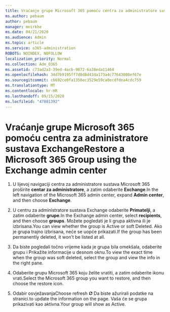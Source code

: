 ```yaml
---
title: Vraćanje grupe Microsoft 365 pomoću centra za administratore sustava Exchange
ms.author: pebaum
author: pebaum
manager: mnirkhe
ms.date: 04/21/2020
ms.audience: Admin
ms.topic: article
ms.service: o365-administration
ROBOTS: NOINDEX, NOFOLLOW
localization_priority: Normal
ms.collection: Adm_O365
ms.assetid: c73ad2a3-39ed-4acb-9872-6a38eda11464
ms.openlocfilehash: 34d7b9195ff7d8d8d43da173a4c77643080ef67e
ms.sourcegitcommit: c6692ce0fa1358ec3529e59ca0ecdfdea4cdc759
ms.translationtype: MT
ms.contentlocale: hr-HR
ms.lasthandoff: 09/15/2020
ms.locfileid: "47801392"
---
```

# <a name="restore-a-microsoft-365-group-using-the-exchange-admin-center"></a><span data-ttu-id="18571-102">Vraćanje grupe Microsoft 365 pomoću centra za administratore sustava Exchange</span><span class="sxs-lookup"><span data-stu-id="18571-102">Restore a Microsoft 365 Group using the Exchange admin center</span></span>

1. <span data-ttu-id="18571-103">U lijevoj navigaciji centra za administratore sustava Microsoft 365 proširite **centar za administratore**, a zatim odaberite **Exchange**.</span><span class="sxs-lookup"><span data-stu-id="18571-103">In the left navigation of the Microsoft 365 admin center, expand **Admin center**, and then choose **Exchange**.</span></span>
    
2. <span data-ttu-id="18571-104">U centru za administratore sustava Exchange odaberite **Primatelji**, a zatim odaberite **grupe**.</span><span class="sxs-lookup"><span data-stu-id="18571-104">In the Exchange admin center, select **recipients**, and then choose **groups**.</span></span> <span data-ttu-id="18571-105">Možete pogledati je li grupa aktivna ili je izbrisana.</span><span class="sxs-lookup"><span data-stu-id="18571-105">You can view whether the group is Active or soft Deleted.</span></span> <span data-ttu-id="18571-106">Ako je grupa trajno izbrisana, neće se uopće prikazati.</span><span class="sxs-lookup"><span data-stu-id="18571-106">If the group has been permanently deleted, it won't be listed at all.</span></span>
    
3. <span data-ttu-id="18571-107">Da biste pogledali točno vrijeme kada je grupa bila omekšala, odaberite grupu i Prikažite informacije u desnom oknu.</span><span class="sxs-lookup"><span data-stu-id="18571-107">To view the exact time when the group was soft deleted, select the group and view the info in the right pane.</span></span>
    
4. <span data-ttu-id="18571-108">Odaberite grupu Microsoft 365 koju želite vratiti, a zatim odaberite ikonu vrati.</span><span class="sxs-lookup"><span data-stu-id="18571-108">Select the Microsoft 365 group you want to restore, and then choose the restore icon.</span></span>
    
5. <span data-ttu-id="18571-109">Odabir osvježavanja</span><span class="sxs-lookup"><span data-stu-id="18571-109">Choose refresh</span></span> ![Ikona Osvježi](media/6464df90-2a91-4c1f-92a6-9a38c7696ac3.gif) <span data-ttu-id="18571-111">Da biste ažurirali podatke na stranici.</span><span class="sxs-lookup"><span data-stu-id="18571-111">to update the information on the page.</span></span> <span data-ttu-id="18571-112">Vaša će se grupa prikazivati kao aktivna.</span><span class="sxs-lookup"><span data-stu-id="18571-112">Your group will show as Active.</span></span> 
    

